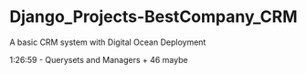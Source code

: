 # Django_Projects-BestCompany_CRM

A basic CRM system with Digital Ocean Deployment

1:26:59 - Querysets and Managers + 46 maybe
